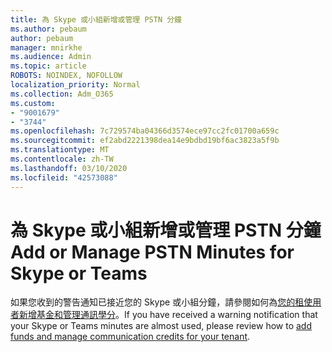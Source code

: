 ```yaml
---
title: 為 Skype 或小組新增或管理 PSTN 分鐘
ms.author: pebaum
author: pebaum
manager: mnirkhe
ms.audience: Admin
ms.topic: article
ROBOTS: NOINDEX, NOFOLLOW
localization_priority: Normal
ms.collection: Adm_O365
ms.custom:
- "9001679"
- "3744"
ms.openlocfilehash: 7c729574ba04366d3574ece97cc2fc01700a659c
ms.sourcegitcommit: ef2abd2221398dea14e9bdbd19bf6ac3823a5f9b
ms.translationtype: MT
ms.contentlocale: zh-TW
ms.lasthandoff: 03/10/2020
ms.locfileid: "42573088"
---
```

# <a name="add-or-manage-pstn-minutes-for-skype-or-teams"></a><span data-ttu-id="93367-102">為 Skype 或小組新增或管理 PSTN 分鐘</span><span class="sxs-lookup"><span data-stu-id="93367-102">Add or Manage PSTN Minutes for Skype or Teams</span></span>

<span data-ttu-id="93367-103">如果您收到的警告通知已接近您的 Skype 或小組分鐘，請參閱如何為[您的租使用者新增基金和管理通訊學分](https://docs.microsoft.com/microsoftteams/add-funds-and-manage-communications-credits)。</span><span class="sxs-lookup"><span data-stu-id="93367-103">If you have received a warning notification that your Skype or Teams minutes are almost used, please review how to [add funds and manage communication credits for your tenant](https://docs.microsoft.com/microsoftteams/add-funds-and-manage-communications-credits).</span></span>